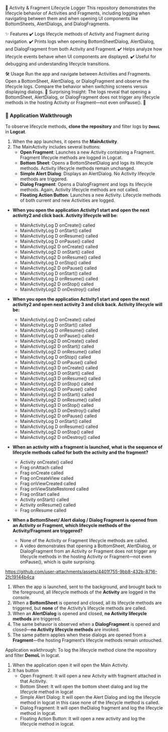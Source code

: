 📌 Activity & Fragment Lifecycle Logger
This repository demonstrates the lifecycle behavior of Activities and Fragments, including logging when navigating between them and when opening UI components like BottomSheets, AlertDialogs, and DialogFragments.

✨ Features
✔️ Logs lifecycle methods of Activity and Fragment during navigation.
✔️ Prints logs when opening BottomSheetDialog, AlertDialog, and DialogFragment from both Activity and Fragment.
✔️ Helps analyze how lifecycle events behave when UI components are displayed.
✔️ Useful for debugging and understanding lifecycle transitions.

🛠 Usage
Run the app and navigate between Activities and Fragments.
Open a BottomSheet, AlertDialog, or DialogFragment and observe the lifecycle logs.
Compare the behavior when switching screens versus displaying dialogs.
📌 Surprising Insight: The logs reveal that opening a BottomSheet, AlertDialog, or DialogFragment does not trigger any lifecycle methods in the hosting Activity or Fragment—not even onPause(). 🚀

### 🚀 Application Walkthrough

To observe lifecycle methods, **clone the repository** and filter logs by **`DemoL`** in **Logcat**.

1. When the app launches, it opens the **MainActivity**.
2. The MainActivity includes several buttons:
   - **Open Fragment**: Launches a new Activity containing a Fragment. Fragment lifecycle methods are logged in Logcat.
   - **Bottom Sheet**: Opens a BottomSheetDialog and logs its lifecycle methods. Activity lifecycle methods remain unchanged.
   - **Simple Alert Dialog**: Displays an AlertDialog. No Activity lifecycle methods are triggered.
   - **Dialog Fragment**: Opens a DialogFragment and logs its lifecycle methods. Again, Activity lifecycle methods are not called.
   - **Floating Action Button**: Launches a new Activity. Lifecycle methods of both current and new Activities are logged.

* **When you open the application Activity1 start and open the next activity2 and click back. Activity lifecycle will be:**
    - MainActivityLog          D  onCreate() called
    - MainActivityLog          D  onStart() called
    - MainActivityLog          D  onResume() called
    - MainActivityLog          D  onPause() called
    - MainActivityLog2         D  onCreate() called
    - MainActivityLog2         D  onStart() called
    - MainActivityLog2         D  onResume() called
    - MainActivityLog          D  onStop() called
    - MainActivityLog2         D  onPause() called
    - MainActivityLog          D  onStart() called
    - MainActivityLog          D  onResume() called
    - MainActivityLog2         D  onStop() called
    - MainActivityLog2         D  onDestroy() called

* **When you open the application Activity1 start and open the next activity2 and open next activity 3 and click back. Activity lifecycle will be:**
    - MainActivityLog         D  onCreate() called
    - MainActivityLog         D  onStart() called
    - MainActivityLog         D  onResume() called
    - MainActivityLog         D  onPause() called
    - MainActivityLog2        D  onCreate() called
    - MainActivityLog2        D  onStart() called
    - MainActivityLog2        D  onResume() called
    - MainActivityLog         D  onStop() called
    - MainActivityLog2        D  onPause() called
    - MainActivityLog3        D  onCreate() called
    - MainActivityLog3        D  onStart() called
    - MainActivityLog3        D  onResume() called
    - MainActivityLog2        D  onStop() called
    - MainActivityLog3        D  onPause() called
    - MainActivityLog2        D  onStart() called
    - MainActivityLog2        D  onResume() called
    - MainActivityLog3        D  onStop() called
    - MainActivityLog3        D  onDestroy() called
    - MainActivityLog2        D  onPause() called
    - MainActivityLog         D  onStart() called
    - MainActivityLog         D  onResume() called
    - MainActivityLog2        D  onStop() called
    - MainActivityLog2        D  onDestroy() called

* **When an activity with a fragment is launched, what is the sequence of lifecycle methods called for both the activity and the fragment?**
    - Activity  onCreate() called
    - Frag      onAttach called
    - Frag      onCreate called
    - Frag      onCreateView called
    - Frag      onViewCreated called
    - Frag      onViewStateRestored called
    - Frag      onStart called
    - Activity  onStart() called
    - Activity  onResume() called
    - Frag      onResume called

* **When a BottomSheet/ Alert dialog / Dialog Fragment is opened from an Activity or Fragment, which lifecycle methods of the Activity/Fragment are triggered?** 
    - None of the Activity or Fragment lifecycle methods are called.
    - A video demonstrates that opening a BottomSheet, AlertDialog, or DialogFragment from an Activity or Fragment does not trigger any lifecycle methods in the hosting Activity or Fragment—not even onPause(), which is quite surprising.



https://github.com/user-attachments/assets/4401f755-9bb8-432b-8716-2fc19144b4ca

1. When the app is launched, sent to the background, and brought back to the foreground, all lifecycle methods of the **Activity** are logged in the console.  
2. When a **BottomSheet** is opened and closed, all its lifecycle methods are triggered, but **none** of the Activity’s lifecycle methods are called.  
3. When an **AlertDialog** is opened and closed, **no Activity lifecycle methods** are triggered.  
4. The same behavior is observed when a **DialogFragment** is opened and closed—**no Activity lifecycle methods** are invoked.  
5. The same pattern applies when these dialogs are opened from a **Fragment**—the hosting Fragment’s lifecycle methods remain untouched.

Application walkthrough:
To log the lifecycle method clone the repository and filter **DemoL** in logcat.

1. When the application open it will open the Main Activity.
2. It has button
    - Open Fragment: It will open a new Actvity with fragment attached in that Acitivity.
    - Bottom Sheet: It will open the bottom sheet dialog and log the lifecycle method in logcat
    - Simple Alert Dialog: It will open the Alert Dialog and log the lifecycle method in logcat in this case none of the lifecycle method is called.
    - Dialog Fragment: It will open theDialog fragment and log the lifecycle method in logcat.
    - Floating Action Button: It will open a new activity and log the lifecycle method in logcat.


